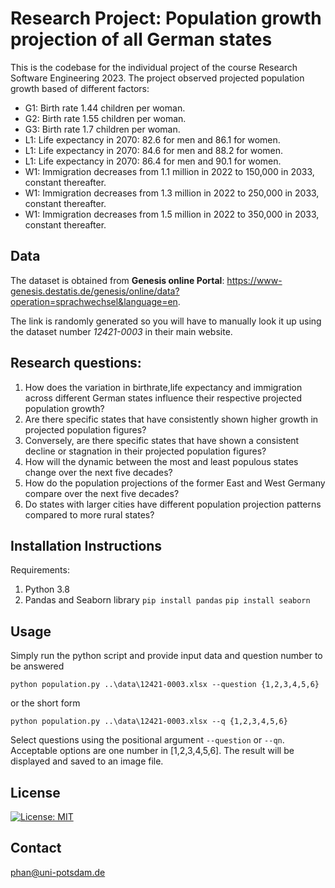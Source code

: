 # Research Project: Population growth projection of all German states
This is the codebase for the individual project of the course Research Software Engineering 2023.
The project observed projected population growth based of different factors:
- G1: Birth rate 1.44 children per woman.
- G2: Birth rate 1.55 children per woman.
- G3: Birth rate 1.7 children per woman.
- L1: Life expectancy in 2070: 82.6 for men and 86.1 for women.
- L1: Life expectancy in 2070: 84.6 for men and 88.2 for women.
- L1: Life expectancy in 2070: 86.4 for men and 90.1 for women.
- W1: Immigration decreases from 1.1 million in 2022 to 150,000 in 2033, constant thereafter.
- W1: Immigration decreases from 1.3 million in 2022 to 250,000 in 2033, constant thereafter.
- W1: Immigration decreases from 1.5 million in 2022 to 350,000 in 2033, constant thereafter.


## Data
The dataset is obtained from **Genesis online Portal**: https://www-genesis.destatis.de/genesis/online/data?operation=sprachwechsel&language=en. 

The link is randomly generated so you will have to manually look it up using the dataset number _12421-0003_ in their main website.

## Research questions:
1. How does the variation in birthrate,life expectancy and immigration across different German states influence their respective projected population growth?
1. Are there specific states that have consistently shown higher growth in projected population figures?
1. Conversely, are there specific states that have shown a consistent decline or stagnation in their projected population figures?
1. How will the dynamic between the most and least populous states change over the next five decades?
1. How do the population projections of the former East and West Germany compare over the next five decades?
1. Do states with larger cities have different population projection patterns compared to more rural states?

## Installation Instructions
Requirements:
1. Python 3.8
1. Pandas and Seaborn library
    `pip install pandas`
    `pip install seaborn`

## Usage
Simply run the python script and provide input data and question number to be answered

`python population.py ..\data\12421-0003.xlsx --question {1,2,3,4,5,6}`

or the short form 

`python population.py ..\data\12421-0003.xlsx --q {1,2,3,4,5,6}`

Select questions using the positional argument `--question` or `--qn`. Acceptable options are one number in [1,2,3,4,5,6].
The result will be displayed and saved to an image file.

## License
[![License: MIT](https://img.shields.io/badge/License-MIT-yellow.svg)](https://opensource.org/licenses/MIT)

## Contact
phan@uni-potsdam.de
